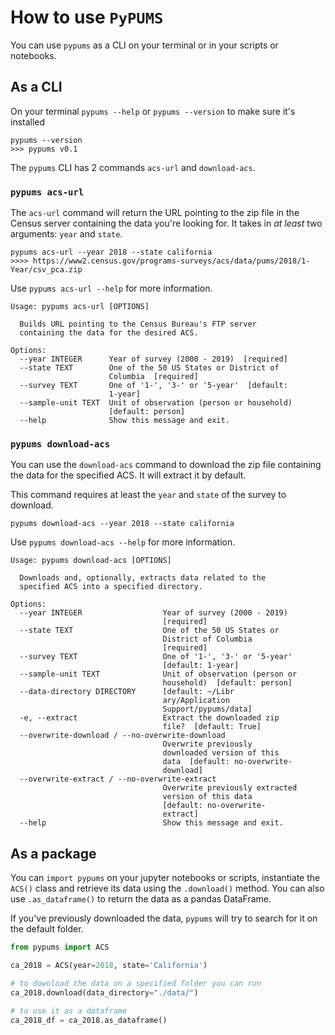 # How to use `PyPUMS`

You can use `pypums` as a CLI on your terminal or in your scripts or notebooks.

## As a CLI

On your terminal `pypums --help` or `pypums --version` to make sure it's installed 

```shell
pypums --version
>>> pypums v0.1
```

The `pypums` CLI has 2 commands `acs-url` and `download-acs`.

### `pypums acs-url`
The `acs-url` command will return the URL pointing to the zip file in the Census server containing the data you're looking for. It takes in _at least_ two arguments: `year` and `state`.

```shell
pypums acs-url --year 2018 --state california
>>>> https://www2.census.gov/programs-surveys/acs/data/pums/2018/1-Year/csv_pca.zip
```

Use `pypums acs-url --help` for more information.
```plaintext
Usage: pypums acs-url [OPTIONS]

  Builds URL pointing to the Census Bureau's FTP server
  containing the data for the desired ACS.

Options:
  --year INTEGER      Year of survey (2000 - 2019)  [required]
  --state TEXT        One of the 50 US States or District of
                      Columbia  [required]
  --survey TEXT       One of '1-', '3-' or '5-year'  [default:
                      1-year]
  --sample-unit TEXT  Unit of observation (person or household)
                      [default: person]
  --help              Show this message and exit.
```

### `pypums download-acs`
You can use the `download-acs` command to download the zip file containing the data for the specified ACS. It will extract it by default. 

This command requires at least the `year` and `state` of the survey to download.

```shell
pypums download-acs --year 2018 --state california
```

Use `pypums download-acs --help` for more information.
```plaintext
Usage: pypums download-acs [OPTIONS]

  Downloads and, optionally, extracts data related to the
  specified ACS into a specified directory.

Options:
  --year INTEGER                  Year of survey (2000 - 2019)
                                  [required]
  --state TEXT                    One of the 50 US States or
                                  District of Columbia
                                  [required]
  --survey TEXT                   One of '1-', '3-' or '5-year'
                                  [default: 1-year]
  --sample-unit TEXT              Unit of observation (person or
                                  household)  [default: person]
  --data-directory DIRECTORY      [default: ~/Libr
                                  ary/Application
                                  Support/pypums/data]
  -e, --extract                   Extract the downloaded zip
                                  file?  [default: True]
  --overwrite-download / --no-overwrite-download
                                  Overwrite previously
                                  downloaded version of this
                                  data  [default: no-overwrite-
                                  download]
  --overwrite-extract / --no-overwrite-extract
                                  Overwrite previously extracted
                                  version of this data
                                  [default: no-overwrite-
                                  extract]
  --help                          Show this message and exit.
```

## As a package
You can `import pypums` on your jupyter notebooks or scripts, instantiate the `ACS()` class and retrieve its data using the `.download()` method. You can also use `.as_dataframe()` to return the data as a pandas DataFrame.

If you've previously downloaded the data, `pypums` will try to search for it on the default folder.

```python
from pypums import ACS

ca_2018 = ACS(year=2018, state='California')

# to download the data on a specified folder you can run
ca_2018.download(data_directory="./data/")

# to use it as a dataframe
ca_2018_df = ca_2018.as_dataframe()
```
